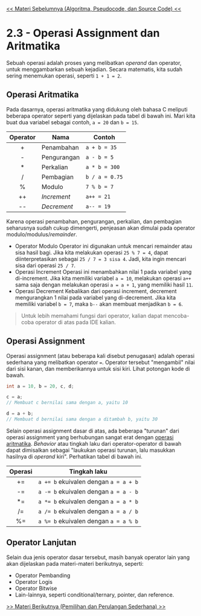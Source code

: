 [<< Materi Sebelumnya (Algoritma, Pseudocode, dan Source Code) <<](2-AlgoritmaPseudocodeDanSourceCode.md)

# 2.3 - Operasi Assignment dan Aritmatika

Sebuah operasi adalah proses yang melibatkan _operand_ dan operator, untuk menggambarkan sebuah kejadian. Secara matematis, kita sudah sering menemukan operasi, seperti `1 + 1 = 2`.

## Operasi Aritmatika

Pada dasarnya, operasi aritmatika yang didukung oleh bahasa C meliputi beberapa operator seperti yang dijelaskan pada tabel di bawah ini. Mari kita buat dua variabel sebagai contoh, `a = 20` dan `b = 15`.

| Operator | Nama        | Contoh         |
| :------: | ----------- | -------------- |
|    +     | Penambahan  | `a + b = 35`   |
|    -     | Pengurangan | `a - b = 5`    |
|    \*    | Perkalian   | `a * b = 300`  |
|    /     | Pembagian   | `b / a = 0.75` |
|    %     | Modulo      | `7 % b = 7`    |
|    ++    | _Increment_ | `a++ = 21`     |
|    --    | _Decrement_ | `a-- = 19`     |

Karena operasi penambahan, pengurangan, perkalian, dan pembagian seharusnya sudah cukup dimengerti, penjeasan akan dimulai pada operator modulo/modulus/_remainder_.

- Operator Modulo
  Operator ini digunakan untuk mencari remainder atau sisa hasil bagi. Jika kita melakukan operasi `25 % 7 = 4`, dapat diinterpretasikan sebagai `25 / 7 = 3 sisa 4`. Jadi, kita ingin mencari sisa dari operasi `25 / 7`.
- Operasi Increment
  Operasi ini menambahkan nilai 1 pada variabel yang di-increment. Jika kita memiliki variabel `a = 10`, melakukan operasi `a++` sama saja dengan melakukan operasi `a = a + 1`, yang memiliki hasil `11`.
- Operasi Decrement
  Kebalikan dari operasi increment, decrement mengurangkan 1 nilai pada variabel yang di-decrement. Jika kita memiliki variabel `b = 7`, maka `b--` akan membuat menjadikan `b = 6`.

> Untuk lebih memahami fungsi dari operator, kalian dapat mencoba-coba operator di atas pada IDE kalian.

## Operasi Assignment

Operasi assignment (atau beberapa kali disebut penugasan) adalah operasi sederhana yang melibatkan operator `=`. Operator tersebut "mengambil" nilai dari sisi kanan, dan memberikannya untuk sisi kiri. Lihat potongan kode di bawah.

```c
int a = 10, b = 20, c, d;

c = a;
// Membuat c bernilai sama dengan a, yaitu 10

d = a + b;
// Membuat d bernilai sama dengan a ditambah b, yaitu 30
```

Selain operasi assignment dasar di atas, ada beberapa "turunan" dari operasi assignment yang berhubungan sangat erat dengan [operasi aritmatika](#operasi-aritmatika). _Behavior_ atau tingkah laku dari operator-operator di bawah dapat dimisalkan sebagai "laukukan operasi turunan, lalu masukkan hasilnya di _operand_ kiri". Perhatikan tabel di bawah ini.

| Operasi | Tingkah laku                          |
| :-----: | ------------------------------------- |
|   +=    | `a += b` ekuivalen dengan `a = a + b` |
|   -=    | `a -= b` ekuivalen dengan `a = a - b` |
|   \*=   | `a *= b` ekuivalen dengan `a = a * b` |
|   /=    | `a /= b` ekuivalen dengan `a = a / b` |
|   %=    | `a %= b` ekuivalen dengan `a = a % b` |

## Operator Lanjutan

Selain dua jenis operator dasar tersebut, masih banyak operator lain yang akan dijelaskan pada materi-materi berikutnya, seperti:

- Operator Pembanding
- Operator Logis
- Operator Bitwise
- Lain-lainnya, seperti conditional/ternary, pointer, dan reference.

[>> Materi Berikutnya (Pemilihan dan Perulangan Sederhana) >>](4-PemilihanPerulangan.md)
